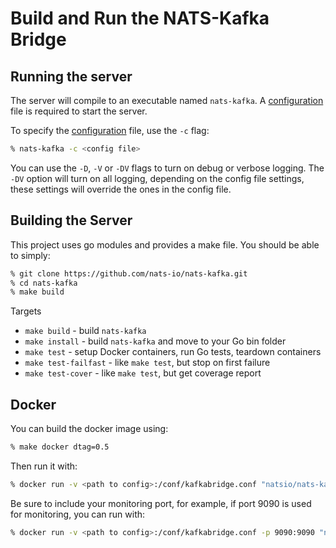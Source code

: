 # Build and Run the NATS-Kafka Bridge

## Running the server

The server will compile to an executable named `nats-kafka`. A
[configuration](config.md) file is required to start the server.

To specify the [configuration](config.md) file, use the `-c` flag:

```bash
% nats-kafka -c <config file>
```

You can use the `-D`, `-V` or `-DV` flags to turn on debug or verbose logging.
The `-DV` option will turn on all logging, depending on the config file
settings, these settings will override the ones in the config file.

## Building the Server

This project uses go modules and provides a make file. You should be able to
simply:

```bash
% git clone https://github.com/nats-io/nats-kafka.git
% cd nats-kafka
% make build
```

Targets
* `make build` - build `nats-kafka`
* `make install` - build `nats-kafka` and move to your Go bin folder
* `make test` - setup Docker containers, run Go tests, teardown containers
* `make test-failfast` - like `make test`, but stop on first failure
* `make test-cover` - like `make test`, but get coverage report

## Docker

You can build the docker image using:

```bash
% make docker dtag=0.5
```

Then run it with:

```bash
% docker run -v <path to config>:/conf/kafkabridge.conf "natsio/nats-kafka:0.2.0" -c /conf/kafkabridge.conf
```

Be sure to include your monitoring port, for example, if port 9090 is used for monitoring, you can run with:

```bash
% docker run -v <path to config>:/conf/kafkabridge.conf -p 9090:9090 "natsio/nats-kafka:0.2.0" -c /conf/kafkabridge.conf
```
